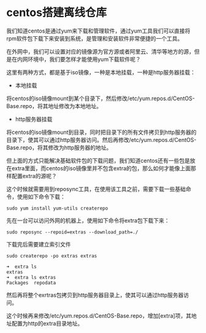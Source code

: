 # centos搭建离线仓库

我们知道centos是通过yum来下载和管理软件，通过yum工具我们可以直接将rpm软件包下载下来安装到系统，是管理和安装软件非常便捷的一个工具。

在外网中，我们可以设置对应的镜像源为官方源或者阿里云、清华等地方的源，但是在内网环境中，我们要怎样才能使用yum下载软件呢？

这里有两种方式，都是基于iso镜像，一种是本地挂载，一种是http服务器挂载：

- 本地挂载

 将centos的iso镜像mount到某个目录下，然后修改/etc/yum.repos.d/CentOS-Base.repo，将其地址修改为本地地址。

- http服务器挂载

 将centos的iso镜像mount到目录，同时把目录下的所有文件拷贝到http服务器的目录下，使其可以通过http服务器访问。然后再修改/etc/yum.repos.d/CentOS-Base.repo，将其修改为http服务器的地址。

 但上面的方式只能解决基础软件包的下载问题，我们知道centos还有一些包是放在extra里面，而centos的iso镜像里并不包含extra的包，那么如何才能像上面那样配置extra的源呢？

 这个时候就需要用到reposync工具，在使用该工具之前，需要下载一些基础命令，使用如下命令下载：

 ```shell
 sudo yum install yum-utils createrepo
 ```
 
 先在一台可以访问外网的机器上，使用如下命令将extra包下载下来：

 ```shell
 sudo reposync --repoid=extras --download_path=./
 ```

下载完后需要建立索引文件

```shell
sudo createrepo -po extras extras
```

```shell
➜  extra ls
extras
➜  extra ls extras 
Packages  repodata
```

 然后再将整个exrtras包拷贝到http服务器目录上，使其可以通过http服务器访问。

 这个时候再来修改/etc/yum.repos.d/CentOS-Base.repo，增加[extra]项，其地址配置为http的extra目录地址。